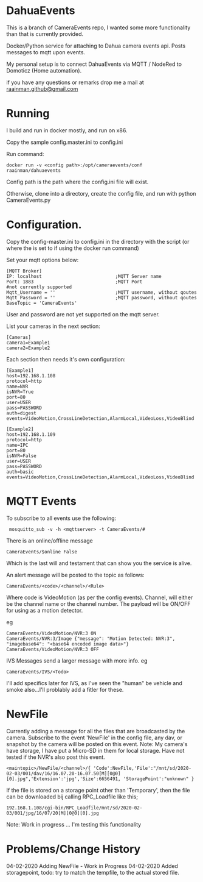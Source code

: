 # DahuaEvents
This is a branch of CameraEvents repo, I wanted some more functionality than that is currently provided. 

Docker/Python service for attaching to Dahua camera events api.  Posts messages to mqtt upon events.

My personal setup is to connect DahuaEvents via MQTT / NodeRed to Domoticz (Home automation).

if you have any questions or remarks drop me a mail at raainman.github@gmail.com


# Running

I build and run in docker mostly, and run on x86. 

Copy the sample config.master.ini to config.ini

Run command:
```
docker run -v <config path>:/opt/cameraevents/conf raainman/dahuaevents
```
Config path is the path where the config.ini file will exist.

Otherwise, clone into a directory, create the config file, and run with python CameraEvents.py


# Configuration.

Copy the config-master.ini to config.ini in the directory with the script (or where the <config path> is set to if using the docker run command)

Set your mqtt options below:
```
[MQTT Broker]
IP: localhost                           ;MQTT Server name
Port: 1883                              ;MQTT Port
#not currently supported
Mqtt_Username = ''                      ;MQTT username, without qoutes
Mqtt_Password = ''                      ;MQTT password, without qoutes
BaseTopic = 'CameraEvents'
```

User and password are not yet supported on the mqtt server.

List your cameras in the next section:
```
[Cameras]
camera1=Example1
camera2=Example2
```

Each section then needs it's own configuration:
```
[Example1]
host=192.168.1.108
protocol=http
name=NVR
isNVR=True
port=80
user=USER
pass=PASSWORD
auth=digest
events=VideoMotion,CrossLineDetection,AlarmLocal,VideoLoss,VideoBlind
			
[Example2]
host=192.168.1.109
protocol=http
name=IPC
port=80
isNVR=False
user=USER
pass=PASSWORD
auth=basic
events=VideoMotion,CrossLineDetection,AlarmLocal,VideoLoss,VideoBlind
```

# MQTT Events
To subscribe to all events use the following:
```
 mosquitto_sub -v -h <mqttserver> -t CameraEvents/#
```

There is an online/offline message
```
CameraEvents/$online False
```
Which is the last will and testament that can show you the service is alive.

An alert message will be posted to the topic as follows:
```
CameraEvents/<code>/<channel>/<Rule>
```
Where code is VideoMotion (as per the config events).  Channel, will either be the channel name or the channel number.
The payload will be ON/OFF for using as a motion detector.

eg
```
CameraEvents/VideoMotion/NVR:3 ON
CameraEvents/NVR:3/Image {"message": "Motion Detected: NVR:3", "imagebase64": "<base64 encoded image data>"}
CameraEvents/VideoMotion/NVR:3 OFF
```

IVS Messages send a larger message with more info.
eg
```
CameraEvents/IVS/<Todo>
```
I'll add specifics later for IVS, as I've seen the "human" be vehicle and smoke also...I'll problably add a fitler for these.

# NewFile

Currently adding a message for all the files that are broadcasted by the camera. Subscribe to the event 'NewFile' in the config file, any dav, or snapshot by the camera will be posted on this event. 
Note: My camera's have storage, I have put a Micro-SD in them for local storage. Have not tested if the NVR's also post this event.

```
<maintopic>/NewFile/<channel>/{ 'Code':NewFile,'File':"/mnt/sd/2020-02-03/001/dav/16/16.07.20-16.07.50[M][0@0][0].jpg",'Extension':'jpg','Size':6656491, 'StoragePoint':"unknown" }
```

If  the file is stored on a storage point other than 'Temporary', then the file can be downloaded bij calling RPC_Loadfile like this;

```
192.168.1.108/cgi-bin/RPC_Loadfile/mnt/sd/2020-02-03/001/jpg/16/07/20[M][0@0][0].jpg
```

Note: Work in progress ... I'm testing this functionality

# Problems/Change History

04-02-2020	Adding NewFile - Work in Progress
04-02-2020	Added storagepoint, todo: try to match the tempfile, to the actual stored file.

